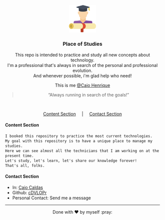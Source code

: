 <h2 align="center">
  <img alt="Fastfeet" title="Fastfeet" src="https://github.com/cDVLOPr/place-of-studies/blob/master/assets/image-header.png" width="88px" />
</h2>

<h3 align="center">
  Place of Studies
</h3>

<p align="center">
    This repo is intended to practice and study all new concepts about technology.
    <br>
    I'm a professional that's always in search of the personal and professional evolution.
    <br>
    And whenever possible, i'm glad help who need!
</p>

<p align="center">
  This is me
  <a href="https://www.linkedin.com/in/caio-caldas-024627171/" target="_blank">@Caio Henrique</a>
</p>

<blockquote align="center">“Always running in search of the goals!”</blockquote>

<br>

<p align="center">
  <a href="#content-section">Content Section</a>
  &nbsp;&nbsp;&nbsp;&nbsp;|&nbsp;&nbsp;&nbsp;&nbsp;
  <a href="#contact-section">Contact Section</a>
</p>

#### Content Section
```
I booked this repository to practice the most current technologies.
My goal with this repository is to have a unique place to manage my studies.
Here we can see almost all the technicians that I am working on at the present time.
Let's study, let's learn, let's share our knowledge forever!
That's all, folks.
```

#### Contact Section

+ In: [Caio Caldas](https://www.linkedin.com/in/caio-caldas-024627171/)
+ Github: [cDVLOPr](https://github.com/cDVLOPr)
+ Personal Contact: Send me a message

---
<p align="center">Done with ♥ by myself :pray:</p>